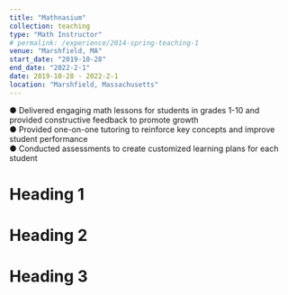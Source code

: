 ```yaml
---
title: "Mathnasium"
collection: teaching
type: "Math Instructor"
# permalink: /experience/2014-spring-teaching-1
venue: "Marshfield, MA"
start_date: "2019-10-28"
end_date: "2022-2-1"
date: 2019-10-28 - 2022-2-1 
location: "Marshfield, Massachusetts"
---
```


● Delivered engaging math lessons for students in grades 1-10 and provided constructive feedback to promote growth<br/>
● Provided one-on-one tutoring to reinforce key concepts and improve student performance<br/>
● Conducted assessments to create customized learning plans for each student<br/>

Heading 1
======

Heading 2
======

Heading 3
======